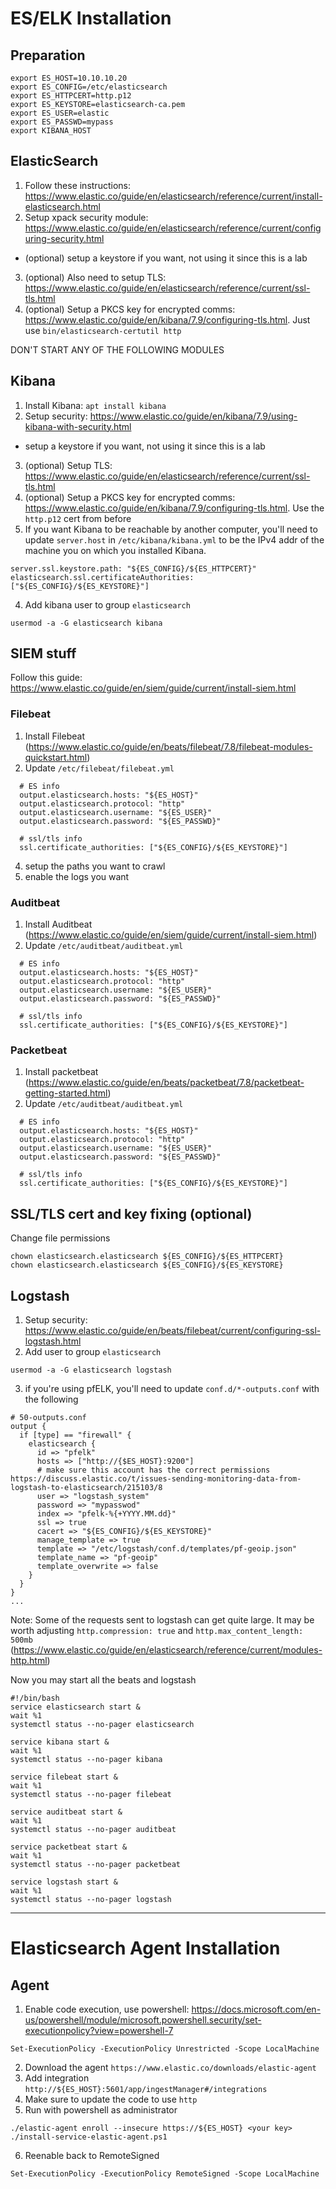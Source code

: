 # ES/ELK Installation

## Preparation
```
export ES_HOST=10.10.10.20
export ES_CONFIG=/etc/elasticsearch
export ES_HTTPCERT=http.p12
export ES_KEYSTORE=elasticsearch-ca.pem
export ES_USER=elastic
export ES_PASSWD=mypass
export KIBANA_HOST
```

## ElasticSearch
1. Follow these instructions: https://www.elastic.co/guide/en/elasticsearch/reference/current/install-elasticsearch.html
2. Setup xpack security module: https://www.elastic.co/guide/en/elasticsearch/reference/current/configuring-security.html
  * (optional) setup a keystore if you want, not using it since this is a lab
3. (optional) Also need to setup TLS: https://www.elastic.co/guide/en/elasticsearch/reference/current/ssl-tls.html
4. (optional) Setup a PKCS key for encrypted comms: https://www.elastic.co/guide/en/kibana/7.9/configuring-tls.html.  Just use `bin/elasticsearch-certutil http`


DON'T START ANY OF THE FOLLOWING MODULES

## Kibana
1. Install Kibana: `apt install kibana`
2. Setup security: https://www.elastic.co/guide/en/kibana/7.9/using-kibana-with-security.html
* setup a keystore if you want, not using it since this is a lab
3. (optional) Setup TLS: https://www.elastic.co/guide/en/elasticsearch/reference/current/ssl-tls.html
4. (optional) Setup a PKCS key for encrypted comms: https://www.elastic.co/guide/en/kibana/7.9/configuring-tls.html.  Use the `http.p12` cert from before
5. If you want Kibana to be reachable by another computer, you'll need to update `server.host` in `/etc/kibana/kibana.yml` to be the IPv4 addr of the machine you on which you installed Kibana.

```
server.ssl.keystore.path: "${ES_CONFIG}/${ES_HTTPCERT}"
elasticsearch.ssl.certificateAuthorities: ["${ES_CONFIG}/${ES_KEYSTORE}"]
```


4. Add kibana user to group `elasticsearch`
```
usermod -a -G elasticsearch kibana
```

## SIEM stuff
Follow this guide: https://www.elastic.co/guide/en/siem/guide/current/install-siem.html

### Filebeat
1. Install Filebeat (https://www.elastic.co/guide/en/beats/filebeat/7.8/filebeat-modules-quickstart.html)
2. Update `/etc/filebeat/filebeat.yml`
```
  # ES info
  output.elasticsearch.hosts: "${ES_HOST}"
  output.elasticsearch.protocol: "http"
  output.elasticsearch.username: "${ES_USER}"
  output.elasticsearch.password: "${ES_PASSWD}"

  # ssl/tls info
  ssl.certificate_authorities: ["${ES_CONFIG}/${ES_KEYSTORE}"]
```
4. setup the paths you want to crawl
5. enable the logs you want

### Auditbeat
1. Install Auditbeat (https://www.elastic.co/guide/en/siem/guide/current/install-siem.html)
2. Update `/etc/auditbeat/auditbeat.yml`
```
  # ES info
  output.elasticsearch.hosts: "${ES_HOST}"
  output.elasticsearch.protocol: "http"
  output.elasticsearch.username: "${ES_USER}"
  output.elasticsearch.password: "${ES_PASSWD}"

  # ssl/tls info
  ssl.certificate_authorities: ["${ES_CONFIG}/${ES_KEYSTORE}"]
```

### Packetbeat
1. Install packetbeat (https://www.elastic.co/guide/en/beats/packetbeat/7.8/packetbeat-getting-started.html)
2. Update `/etc/auditbeat/auditbeat.yml`
```
  # ES info
  output.elasticsearch.hosts: "${ES_HOST}"
  output.elasticsearch.protocol: "http"
  output.elasticsearch.username: "${ES_USER}"
  output.elasticsearch.password: "${ES_PASSWD}"

  # ssl/tls info
  ssl.certificate_authorities: ["${ES_CONFIG}/${ES_KEYSTORE}"]
```

## SSL/TLS cert and key fixing (optional)
Change file permissions

```
chown elasticsearch.elasticsearch ${ES_CONFIG}/${ES_HTTPCERT}
chown elasticsearch.elasticsearch ${ES_CONFIG}/${ES_KEYSTORE}
```


## Logstash
1. Setup security: https://www.elastic.co/guide/en/beats/filebeat/current/configuring-ssl-logstash.html
2. Add user to group `elasticsearch`
```
usermod -a -G elasticsearch logstash
```
3. if you're using pfELK, you'll need to update `conf.d/*-outputs.conf` with the following
```
# 50-outputs.conf
output {
  if [type] == "firewall" {
    elasticsearch {
      id => "pfelk"
      hosts => ["http://{$ES_HOST}:9200"]
      # make sure this account has the correct permissions https://discuss.elastic.co/t/issues-sending-monitoring-data-from-logstash-to-elasticsearch/215103/8
      user => "logstash_system"
      password => "mypasswod"
      index => "pfelk-%{+YYYY.MM.dd}"
      ssl => true
      cacert => "${ES_CONFIG}/${ES_KEYSTORE}"
      manage_template => true
      template => "/etc/logstash/conf.d/templates/pf-geoip.json"
      template_name => "pf-geoip"
      template_overwrite => false
    }
  }
}
...
```

Note: Some of the requests sent to logstash can get quite large.  It may be worth adjusting `http.compression: true` and `http.max_content_length: 500mb` (https://www.elastic.co/guide/en/elasticsearch/reference/current/modules-http.html)

Now you may start all the beats and logstash
```
#!/bin/bash
service elasticsearch start &
wait %1
systemctl status --no-pager elasticsearch

service kibana start &
wait %1
systemctl status --no-pager kibana

service filebeat start &
wait %1
systemctl status --no-pager filebeat

service auditbeat start &
wait %1
systemctl status --no-pager auditbeat

service packetbeat start &
wait %1
systemctl status --no-pager packetbeat

service logstash start &
wait %1
systemctl status --no-pager logstash
```

----

# Elasticsearch Agent Installation


## Agent
1. Enable code execution, use powershell: https://docs.microsoft.com/en-us/powershell/module/microsoft.powershell.security/set-executionpolicy?view=powershell-7
```
Set-ExecutionPolicy -ExecutionPolicy Unrestricted -Scope LocalMachine
```
2. Download the agent `https://www.elastic.co/downloads/elastic-agent`
3. Add integration `http://${ES_HOST}:5601/app/ingestManager#/integrations`
4. Make sure to update the code to use `http`
5. Run with powershell as administrator

```
./elastic-agent enroll --insecure https://${ES_HOST} <your key>
./install-service-elastic-agent.ps1
```

6. Reenable back to RemoteSigned
```
Set-ExecutionPolicy -ExecutionPolicy RemoteSigned -Scope LocalMachine
```
